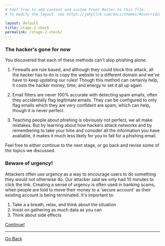 ```yaml
---
# Feel free to add content and custom Front Matter to this file.
# To modify the layout, see https://jekyllrb.com/docs/themes/#overriding-theme-defaults

layout: default
title: stage-2-check
permalink: /stage-2-check/
---
```


### The hacker's gone for now

You discovered that each of these methods can't stop phishing alone. 

1. Firewalls are rule based, and although they could block this attack, all the hacker has to do is copy the website to a different domain and we've have to keep updating our rules! Though this method can certainly help, it costs the hacker money, time, and energy to set it all up again.

2. Email filters are never 100% accurate with detecting spam emails, often they accidentally flag legitimate emails. They can be configured to only flag emails which they are very confident are spam, which can help, though it is never perfect. 

3. Teaching people about phishing is obviously not perfect, we all make mistakes. But by learning about how hackers attack networks and by remembering to take your time and consider all the information you have avaliable, it makes it much less likely for you to fall for a phishing email.

Feel free to either continue to the next stage, or go back and revise some of the topics we discussed.

### Beware of urgency!

Attackers often use urgency as a way to encourage users to do something they would not otherwise do. Our attacker said we only had 10 minutes to click the link. Creating a sense of urgency is often used in banking scams, when people are told to move their money to a 'secure account' as their existing account is being terminated. It's important to:

1. Take a a breath, relax, and think about the situation
2. Insist on gathering as much data as you can
3. Think about side effects

[Continue!](../../CITC/stage-2)

--- 

[Go Back](../../CITC/)